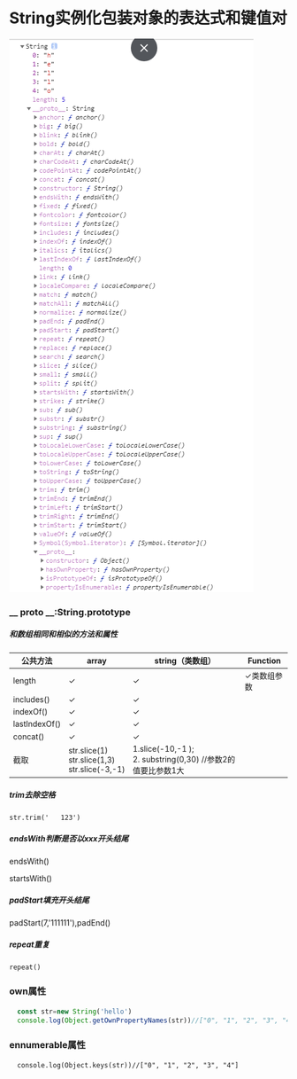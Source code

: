 # String实例化包装对象的表达式和键值对



![1566952961137](img/1566952961137.png)



### __ proto __:String.prototype

##### 和数组相同和相似的方法和属性

| 公共方法      | array                                                        | string（类数组）                                             | Function    |
| ------------- | ------------------------------------------------------------ | ------------------------------------------------------------ | ----------- |
| length        | ✓                                                            | ✓                                                            | ✓类数组参数 |
| includes()    | ✓                                                            | ✓                                                            |             |
| indexOf()     | ✓                                                            | ✓                                                            |             |
| lastIndexOf() | ✓                                                            | ✓                                                            |             |
| concat()      | ✓                                                            | ✓                                                            |             |
| 截取          | str.slice(1)      <br/>str.slice(1,3)  <br/>str.slice(-3,-1) | 1.slice(-10,-1 );<br />2. substring(0,30) //参数2的值要比参数1大 |             |

##### trim去除空格

```
str.trim('   123')
```

##### endsWith判断是否以xxx开头结尾

endsWith()

startsWith()

##### padStart填充开头结尾

 padStart(7,'111111'),padEnd()

##### repeat重复

```
repeat()
```

### own属性 

```js
  const str=new String('hello')
  console.log(Object.getOwnPropertyNames(str))//["0", "1", "2", "3", "4", "length"]
```
### ennumerable属性

```
  console.log(Object.keys(str))//["0", "1", "2", "3", "4"]
```



